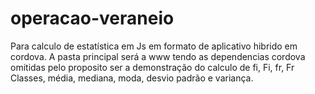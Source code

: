 # operacao-veraneio
Para calculo de estatística em Js em formato de aplicativo hibrido em cordova.
A pasta principal será a www tendo as dependencias cordova omitidas pelo proposito ser a demonstração do calculo de fi, Fi, fr, Fr
Classes, média, mediana, moda, desvio padrão e variança.
